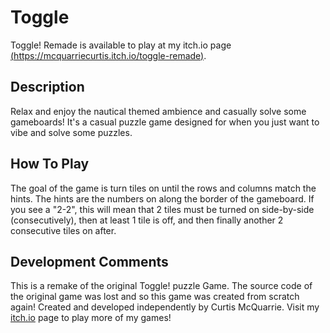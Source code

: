 # Toggle
Toggle! Remade is available to play at my itch.io page [(https://mcquarriecurtis.itch.io/toggle-remade)](https://mcquarriecurtis.itch.io/toggle-remade).

## Description
Relax and enjoy the nautical themed ambience and casually solve some gameboards! It's a casual puzzle game designed for when you just want to vibe and solve some puzzles.

## How To Play
The goal of the game is turn tiles on until the rows and columns match the hints. The hints are the numbers on along the border of the gameboard. If you see a "2-2", this will mean that 2 tiles must be turned on side-by-side (consecutively), then at least 1 tile is off, and then finally another 2 consecutive tiles on after. 

## Development Comments
This is a remake of the original Toggle! puzzle Game. The source code of the original game was lost and so this game was created from scratch again! Created and developed independently by Curtis McQuarrie. Visit my [itch.io](https://mcquarriecurtis.itch.io/) page to play more of my games!
